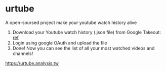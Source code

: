 # urtube
A open-soursed project make your youtube watch history alive

1. Download your Youtube watch history (.json file) from Google Takeout: [ref](https://www.ticktechtold.com/export-youtube-watch-history/)
2. Login using google OAuth and upload the file
3. Done! Now you can see the list of all your most watched videos and channels!

https://urtube.analysis.tw
